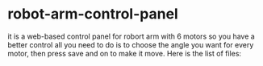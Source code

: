 # robot-arm-control-panel
it is a web-based control panel for robort arm with 6 motors so you have a better control
all you need to do is to choose the angle you want for every motor, then press save and on to make it move.
Here is the list of files:
